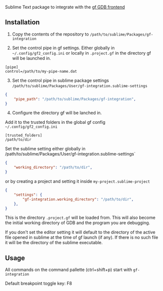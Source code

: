 Sublime Text package to integrate with the [gf GDB frontend](https://github.com/nakst/gf)

## Installation

1. Copy the contents of the repository to `/path/to/sublime/Packages/gf-integration`

2. Set the control pipe in gf settings. Either globally in `~/.config/gf2_config.ini` or locally in `.project.gf` in the directory gf will be launched in.

```
[pipe]
control=/path/to/my-pipe-name.dat
```

3. Set the control pipe in sublime package settings `/path/to/sublime/Packages/User/gf-integration.sublime-settings`

```json
{
    "pipe_path": "/path/to/sublime/Packages/gf-integration",
}
```

4. Configure the directory gf will be lanched in. 

Add it to the trusted folders in the global gf config `~/.config/gf2_config.ini`

```
[trusted_folders]
/path/to/dir
```

Set the sublime setting either globally in /path/to/sublime/Packages/User/gf-integration.sublime-settings`

```json
{
    "working_directory": "/path/to/dir",
}
```

or by creating a project and setting it inside `my-project.sublime-project` 

```json
{
    "settings": {
        "gf-integration.working_directory": "/path/to/dir",
    },
}
```

This is the directory `.project.gf` will be loaded from. This will also become the initial working directory of GDB and the program you are debugging. 

If you don't set the editor setting it will default to the directory of the active file opened in sublime at the time of gf launch (if any). If there is no such file it will be the directory of the sublime executable.

## Usage

All commands on the command pallette (ctrl+shift+p) start with `gf-integration`

Default breakpoint toggle key: F8
